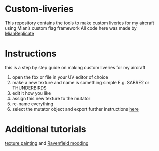 # Custom-liveries
This repository contains the tools to make custom liveries for my aircraft using Mian’s custom flag framework
All code here was made by [MianReplicate](https://github.com/MianReplicate/Custom-Flags-Framework/tree/stable)

# Instructions 
this is a step by step guide on making custom liveries for my aircraft
1. open the fbx or file in your UV editor of choice
2. make a new texture and name is something simple E.g. SABRE2 or THUNDERBIRDS
3. edit it how you like
4. assign this new texture to the mutator
5. re-name everything
6. select the mutator object and export
   further instructions [here](https://github.com/MianReplicate/Custom-Flags-Framework/blob/stable/TEMPLATE-INFO.md)

# Additional tutorials
[texture painting](https://www.youtube.com/watch?v=9OVvnOh2ZGk) and
[Ravenfield modding](https://ravenfieldgame.com/modding.html)
